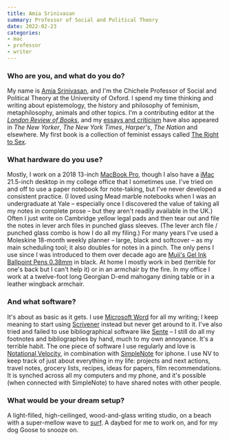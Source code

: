 ```yaml
---
title: Amia Srinivasan
summary: Professor of Social and Political Theory
date: 2022-02-23
categories:
- mac
- professor
- writer
---
```


### Who are you, and what do you do?

My name is [Amia Srinivasan](https://users.ox.ac.uk/~corp1468/Welcome.html "Amia's homepage."), and I'm the Chichele Professor of Social and Political Theory at the University of Oxford. I spend my time thinking and writing about epistemology, the history and philosophy of feminism, metaphilosophy, animals and other topics. I'm a contributing editor at the [_London Review of Books_](https://www.lrb.co.uk/contributors/amia-srinivasan "Amia's articles on the London Review of Books."), and my [essays and criticism](https://users.ox.ac.uk/~corp1468/Criticism.html "Amia's essays and reviews.") have also appeared in _The New Yorker_, _The New York Times_, _Harper's_, _The Nation_ and elsewhere. My first book is a collection of feminist essays called [The Right to Sex](https://users.ox.ac.uk/~corp1468/Criticism.html "Amia's book of feminist essays.").

### What hardware do you use?

Mostly, I work on a 2018 13-inch [MacBook Pro][macbook-pro], though I also have a [iMac][] 21.5-inch desktop in my college office that I sometimes use. I've tried on and off to use a paper notebook for note-taking, but I've never developed a consistent practice. (I loved using Mead marble notebooks when I was an undergraduate at Yale – especially once I discovered the value of taking all my notes in complete prose – but they aren't readily available in the UK.) Often I just write on Cambridge yellow legal pads and then tear out and file the notes in lever arch files in punched glass sleeves. (The lever arch file / punched glass combo is how I do all my filing.) For many years I've used a Moleskine 18-month weekly planner – large, black and softcover – as my main scheduling tool; it also doubles for notes in a pinch. The only pens I use since I was introduced to them over decade ago are [Muji's Gel Ink Ballpoint Pens 0.38mm][gel-ink-ballpoint] in black. At home I mostly work in bed (terrible for one's back but I can't help it) or in an armchair by the fire. In my office I work at a twelve-foot long Georgian D-end mahogany dining table or in a leather wingback armchair.

### And what software?

It's about as basic as it gets. I use [Microsoft Word][word] for all my writing; I keep meaning to start using [Scrivener][] instead but never get around to it. I've also tried and failed to use bibliographical software like [Sente][] – I still do all my footnotes and bibliographies by hand, much to my own annoyance. It's a terrible habit. The one piece of software I use regularly and love is [Notational Velocity][notational-velocity], in combination with [SimpleNote][simplenote-ios] for iphone. I use NV to keep track of just about everything in my life: projects and next actions, travel notes, grocery lists, recipes, ideas for papers, film recommendations. It is synched across all my computers and my phone, and it's possible (when connected with SimpleNote) to have shared notes with other people.

### What would be your dream setup?

A light-filled, high-ceilinged, wood-and-glass writing studio, on a beach with a super-mellow wave to [surf](https://www.lrb.co.uk/the-paper/v40/n19/amia-srinivasan/sharky-waters "Amia's London Review of Books article about shark attacks."). A daybed for me to work on, and for my dog Goose to snooze on.

[gel-ink-ballpoint]: https://www.muji.us/collections/pen-pencils "A ball-point pen."
[imac]: https://www.apple.com/imac-24/ "An all-in-one computer."
[macbook-pro]: https://www.apple.com/macbook-pro/ "A laptop."
[notational-velocity]: https://notational.net/ "A clever note-taking app for the Mac."
[scrivener]: http://www.literatureandlatte.com/scrivener.php "A Mac text editor aimed at writers."
[sente]: http://web.archive.org/web/20221008200402/http://en.wikipedia.org/wiki/Sente_(software) "Reference management software for macOS and iOS."
[simplenote-ios]: https://apps.apple.com/us/app/simplenote/id289429962 "A note app with cloud syncing."
[word]: https://www.microsoft.com/en-us/microsoft-365/word "A document editor."
